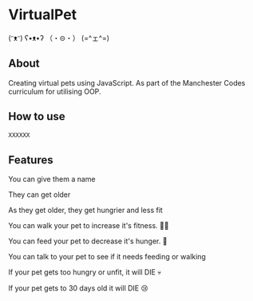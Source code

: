 # VirtualPet

(ᵔᴥᵔ) ʕ•ᴥ•ʔ （・⊝・） (=^ェ^=) 

## About

Creating virtual pets using JavaScript. 
As part of the Manchester Codes curriculum for utilising OOP.

## How to use


```bash
XXXXXX
```

## Features

You can give them a name

They can get older 

As they get older, they get hungrier and less fit

You can walk your pet to increase it's fitness. 🏃‍♂️

You can feed your pet to decrease it's hunger. 🍕

You can talk to your pet to see if it needs feeding or walking

If your pet gets too hungry or unfit, it will DIE 💀

If your pet gets to 30 days old it will DIE 😢
